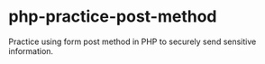 # php-practice-post-method
Practice using form post method in PHP to securely send sensitive information.

